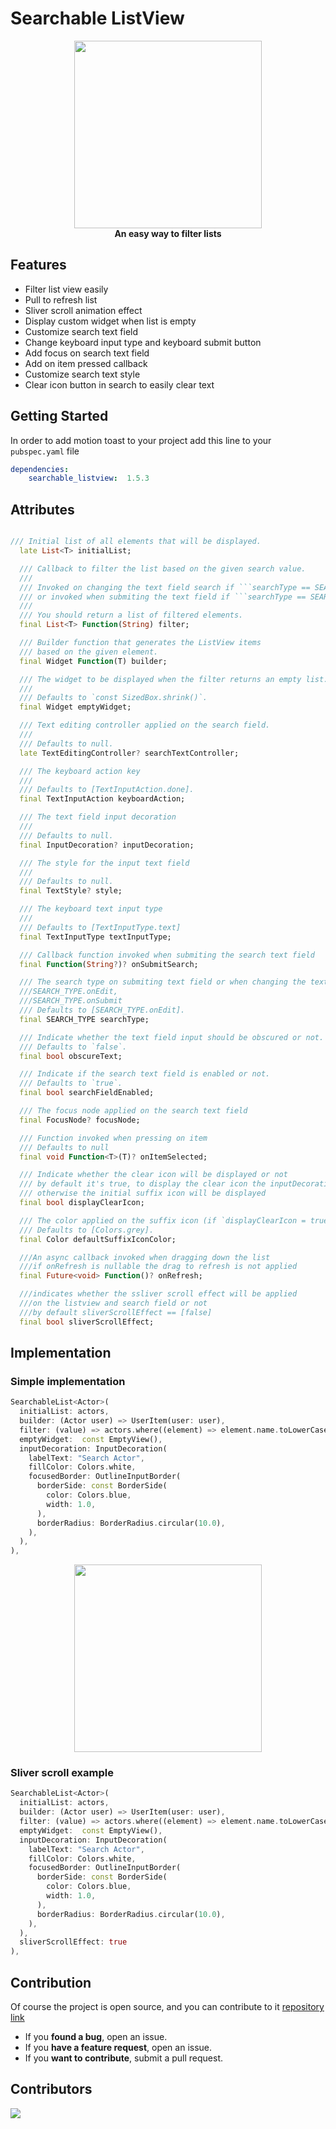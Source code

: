 # Searchable ListView

<p  align="center">
<img  src="https://github.com/koukibadr/Searchable-Listview/blob/main/example/searchable_listview_logo.gif?raw=true"  width="300"/>
<br>
<b>An easy way to filter lists</b>
</p>

## Features

- Filter list view easily
- Pull to refresh list
- Sliver scroll animation effect
- Display custom widget when list is empty
- Customize search text field
- Change keyboard input type and keyboard submit button
- Add focus on search text field
- Add on item pressed callback
- Customize search text style
- Clear icon button in search to easily clear text

## Getting Started

In order to add motion toast to your project add this line to your `pubspec.yaml` file

```yaml
dependencies:
	searchable_listview:  1.5.3
```

## Attributes

```dart

/// Initial list of all elements that will be displayed.
  late List<T> initialList;

  /// Callback to filter the list based on the given search value.
  ///
  /// Invoked on changing the text field search if ```searchType == SEARCH_TYPE.onEdit```
  /// or invoked when submiting the text field if ```searchType == SEARCH_TYPE.onSubmit```.
  ///
  /// You should return a list of filtered elements.
  final List<T> Function(String) filter;

  /// Builder function that generates the ListView items
  /// based on the given element.
  final Widget Function(T) builder;

  /// The widget to be displayed when the filter returns an empty list.
  ///
  /// Defaults to `const SizedBox.shrink()`.
  final Widget emptyWidget;

  /// Text editing controller applied on the search field.
  ///
  /// Defaults to null.
  late TextEditingController? searchTextController;

  /// The keyboard action key
  ///
  /// Defaults to [TextInputAction.done].
  final TextInputAction keyboardAction;

  /// The text field input decoration
  ///
  /// Defaults to null.
  final InputDecoration? inputDecoration;

  /// The style for the input text field
  ///
  /// Defaults to null.
  final TextStyle? style;

  /// The keyboard text input type
  ///
  /// Defaults to [TextInputType.text]
  final TextInputType textInputType;

  /// Callback function invoked when submiting the search text field
  final Function(String?)? onSubmitSearch;

  /// The search type on submiting text field or when changing the text field value
  ///SEARCH_TYPE.onEdit,
  ///SEARCH_TYPE.onSubmit
  /// Defaults to [SEARCH_TYPE.onEdit].
  final SEARCH_TYPE searchType;

  /// Indicate whether the text field input should be obscured or not.
  /// Defaults to `false`.
  final bool obscureText;

  /// Indicate if the search text field is enabled or not.
  /// Defaults to `true`.
  final bool searchFieldEnabled;

  /// The focus node applied on the search text field
  final FocusNode? focusNode;

  /// Function invoked when pressing on item
  /// Defaults to null
  final void Function<T>(T)? onItemSelected;

  /// Indicate whether the clear icon will be displayed or not
  /// by default it's true, to display the clear icon the inputDecoration should not contains suffix icon
  /// otherwise the initial suffix icon will be displayed
  final bool displayClearIcon;

  /// The color applied on the suffix icon (if `displayClearIcon = true`).
  /// Defaults to [Colors.grey].
  final Color defaultSuffixIconColor;

  ///An async callback invoked when dragging down the list
  ///if onRefresh is nullable the drag to refresh is not applied
  final Future<void> Function()? onRefresh;

  ///indicates whether the ssliver scroll effect will be applied 
  ///on the listview and search field or not
  ///by default sliverScrollEffect == [false]
  final bool sliverScrollEffect;
```

## Implementation

### Simple implementation

```dart
SearchableList<Actor>(
  initialList: actors,
  builder: (Actor user) => UserItem(user: user),
  filter: (value) => actors.where((element) => element.name.toLowerCase().contains(value),).toList(),
  emptyWidget:  const EmptyView(),
  inputDecoration: InputDecoration(
    labelText: "Search Actor",
	fillColor: Colors.white,
	focusedBorder: OutlineInputBorder(
	  borderSide: const BorderSide(
	    color: Colors.blue,
		width: 1.0,
	  ),
	  borderRadius: BorderRadius.circular(10.0),
	),
  ),
),

```

<p align="center">
<img src="https://github.com/koukibadr/Searchable-Listview/blob/main/example/searchable_listview_example.gif?raw=true" width="300"/>
</p>

### Sliver scroll example

```dart
SearchableList<Actor>(
  initialList: actors,
  builder: (Actor user) => UserItem(user: user),
  filter: (value) => actors.where((element) => element.name.toLowerCase().contains(value),).toList(),
  emptyWidget:  const EmptyView(),
  inputDecoration: InputDecoration(
    labelText: "Search Actor",
	fillColor: Colors.white,
	focusedBorder: OutlineInputBorder(
	  borderSide: const BorderSide(
	    color: Colors.blue,
		width: 1.0,
	  ),
	  borderRadius: BorderRadius.circular(10.0),
	),
  ),
  sliverScrollEffect: true
),

```


## Contribution

Of course the project is open source, and you can contribute to it [repository link](https://github.com/koukibadr/Searchable-Listview)

- If you **found a bug**, open an issue.
- If you **have a feature request**, open an issue.
- If you **want to contribute**, submit a pull request.

## Contributors

<a href="https://github.com/koukibadr/Searchable-Listview/graphs/contributors">
  <img src="https://contrib.rocks/image?repo=koukibadr/Searchable-Listview" />
</a>
